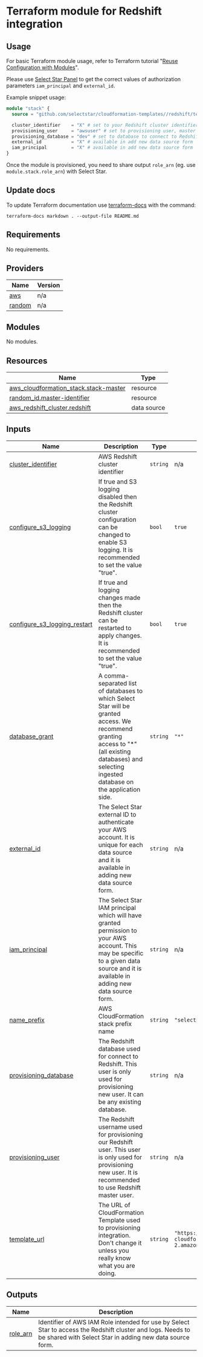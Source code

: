 # Terraform module for Redshift integration

## Usage

For basic Terraform module usage, refer to Terraform tutorial "[Reuse Configuration with Modules](https://developer.hashicorp.com/terraform/tutorials/modules)".

Please use [Select Star Panel](https://app.selectstar.com/) to get the correct values of authorization parameters `iam_principal` and `external_id`.

Example snippet usage:

```terraform
module "stack" {
  source = "github.com/selectstar/cloudformation-templates//redshift/terraform"

  cluster_identifier    = "X" # set to your Redshift cluster identifier, eg. aws_redshift_cluster.primary.cluster_identifier
  provisioning_user     = "awsuser" # set to provisioning user, master user preferred, eg. aws_redshift_cluster.primary.master_username
  provisioning_database = "dev" # set to database to connect to Redshift, eg. aws_redshift_cluster.primary.database_name
  external_id           = "X" # available in add new data source form
  iam_principal         = "X" # available in add new data source form
}
```

Once the module is provisioned, you need to share output `role_arn` (eg. use `module.stack.role_arn`) with Select Star.

## Update docs

To update Terraform documentation use [terraform-docs](https://terraform-docs.io/) with the command:

```
terraform-docs markdown . --output-file README.md
```

<!-- BEGIN_TF_DOCS -->
## Requirements

No requirements.

## Providers

| Name | Version |
|------|---------|
| <a name="provider_aws"></a> [aws](#provider\_aws) | n/a |
| <a name="provider_random"></a> [random](#provider\_random) | n/a |

## Modules

No modules.

## Resources

| Name | Type |
|------|------|
| [aws_cloudformation_stack.stack-master](https://registry.terraform.io/providers/hashicorp/aws/latest/docs/resources/cloudformation_stack) | resource |
| [random_id.master-identifier](https://registry.terraform.io/providers/hashicorp/random/latest/docs/resources/id) | resource |
| [aws_redshift_cluster.redshift](https://registry.terraform.io/providers/hashicorp/aws/latest/docs/data-sources/redshift_cluster) | data source |

## Inputs

| Name | Description | Type | Default | Required |
|------|-------------|------|---------|:--------:|
| <a name="input_cluster_identifier"></a> [cluster\_identifier](#input\_cluster\_identifier) | AWS Redshift cluster identifier | `string` | n/a | yes |
| <a name="input_configure_s3_logging"></a> [configure\_s3\_logging](#input\_configure\_s3\_logging) | If true and S3 logging disabled then the Redshift cluster configuration can be changed to enable S3 logging. It is recommended to set the value "true". | `bool` | `true` | no |
| <a name="input_configure_s3_logging_restart"></a> [configure\_s3\_logging\_restart](#input\_configure\_s3\_logging\_restart) | If true and logging changes made then the Redshift cluster can be restarted to apply changes. It is recommended to set the value "true". | `bool` | `true` | no |
| <a name="input_database_grant"></a> [database\_grant](#input\_database\_grant) | A comma-separated list of databases to which Select Star will be granted access. We recommend granting access to "*" (all existing databases) and selecting ingested database on the application side. | `string` | `"*"` | no |
| <a name="input_external_id"></a> [external\_id](#input\_external\_id) | The Select Star external ID to authenticate your AWS account. It is unique for each data source and it is available in adding new data source form. | `string` | n/a | yes |
| <a name="input_iam_principal"></a> [iam\_principal](#input\_iam\_principal) | The Select Star IAM principal which will have granted permission to your AWS account. This may be specific to a given data source and it is available in adding new data source form. | `string` | n/a | yes |
| <a name="input_name_prefix"></a> [name\_prefix](#input\_name\_prefix) | AWS CloudFormation stack prefix name | `string` | `"selectstar-redshift"` | no |
| <a name="input_provisioning_database"></a> [provisioning\_database](#input\_provisioning\_database) | The Redshift database used for connect to Redshift. This user is only used for provisioning new user. It can be any existing database. | `string` | n/a | yes |
| <a name="input_provisioning_user"></a> [provisioning\_user](#input\_provisioning\_user) | The Redshift username used for provisioning our Redshift user. This user is only used for provisioning new user. It is recommended to use Redshift master user. | `string` | n/a | yes |
| <a name="input_template_url"></a> [template\_url](#input\_template\_url) | The URL of CloudFormation Template used to provisioning integration. Don't change it unless you really know what you are doing. | `string` | `"https://select-star-production-cloudformation.s3.us-east-2.amazonaws.com/redshift/SelectStarRedshift.json"` | no |

## Outputs

| Name | Description |
|------|-------------|
| <a name="output_role_arn"></a> [role\_arn](#output\_role\_arn) | Identifier of AWS IAM Role intended for use by Select Star to access the Redshift cluster and logs. Needs to be shared with Select Star in adding new data source form. |
<!-- END_TF_DOCS -->
